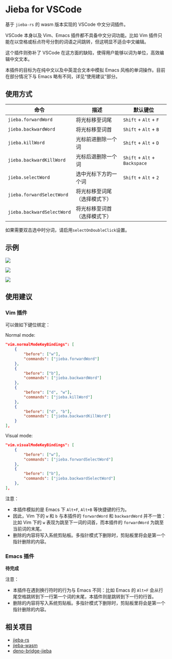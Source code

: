 # Jieba for VSCode

基于 `jieba-rs` 的 wasm 版本实现的 VSCode 中文分词插件。

VSCode 本身以及 Vim、Emacs 插件都不具备中文分词功能。比如 Vim 插件只能在以空格或标点符号分割的词语之间跳转，但这明显不适合中文编辑。

这个插件则弥补了 VSCode 在这方面的缺陷，使得用户能够以词为单位，高效编辑中文文本。

本插件的目标为在纯中文以及中英混合文本中模拟 Emacs 风格的单词操作。目前在部分情况下与 Emacs 略有不同，详见“使用建议”部分。

## 使用方式

| 命令                       | 描述                         | 默认键位                      |
| -------------------------- | ---------------------------- | ----------------------------- |
| `jieba.forwardWord`        | 将光标移至词尾               | `Shift` + `Alt` + `F`         |
| `jieba.backwardWord`       | 将光标移至词首               | `Shift` + `Alt` + `B`         |
| `jieba.killWord`           | 光标前进删除一个词           | `Shift` + `Alt` + `D`         |
| `jieba.backwardKillWord`   | 光标后退删除一个词           | `Shift` + `Alt` + `Backspace` |
| `jieba.selectWord`         | 选中光标下方的一个词         | `Shift` + `Alt` + `2`         |
| `jieba.forwardSelectWord`  | 将光标移至词尾（选择模式下） |                               |
| `jieba.backwardSelectWord` | 将光标移至词首（选择模式下） |                               |

如果需要双击选中时分词，请启用`selectOnDoubleClick`设置。

## 示例

![](https://github.com/stephanoskomnenos/vscode-jieba/raw/main/images/chn1.gif)

![](https://github.com/stephanoskomnenos/vscode-jieba/raw/main/images/chn2.gif)

![](https://github.com/stephanoskomnenos/vscode-jieba/raw/main/images/eng.gif)

## 使用建议

### Vim 插件

可以做如下键位绑定：

Normal mode:

``` json
"vim.normalModeKeyBindings": [
    {
        "before": ["w"],
        "commands": ["jieba.forwardWord"]
    },
    {
        "before": ["b"],
        "commands": ["jieba.backwardWord"]
    },
    {
        "before": ["d", "w"],
        "commands": ["jieba.killWord"]
    },
    {
        "before": ["d", "b"],
        "commands": ["jieba.backwardKillWord"]
    }
],
```

Visual mode:

```json
"vim.visualModeKeyBindings": [
    {
        "before": ["w"],
        "commands": ["jieba.forwardSelectWord"]
    },
    {
        "before": ["b"],
        "commands": ["jieba.backwardSelectWord"]
    },
],
```

注意：
- 本插件模拟的是 Emacs 下 `Alt+F`, `Alt+B` 等快捷键的行为。
- 因此，Vim 下的 `w` 和 `b` 与本插件的 `forwardWord` 和 `backwardWord` 并不一致：比如 Vim 下的 `w` 表现为跳至下一词的词首，而本插件的 `forwardWord` 为跳至当前词的末尾。
- 删除的内容将写入系统剪贴板。多指针模式下删除时，剪贴板里将会是第一个指针删除的内容。

### Emacs 插件

**待完成**

注意：
- 本插件在遇到换行符时的行为与 Emacs 不同：比如 Emacs 的 `Alt+F` 会从行尾空格跳转到下一行第一个词的末尾，本插件则是跳转到下一行的行首。
- 删除的内容将写入系统剪贴板。多指针模式下删除时，剪贴板里将会是第一个指针删除的内容。

## 相关项目

- [jieba-rs](https://github.com/messense/jieba-rs)
- [jieba-wasm](https://github.com/fengkx/jieba-wasm)
- [deno-bridge-jieba](https://github.com/ginqi7/deno-bridge-jieba)
